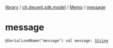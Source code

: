 [library](../../index.md) / [ch.decent.sdk.model](../index.md) / [Memo](index.md) / [message](./message.md)

# message

`@SerializedName("message") val message: `[`String`](https://kotlinlang.org/api/latest/jvm/stdlib/kotlin/-string/index.html)